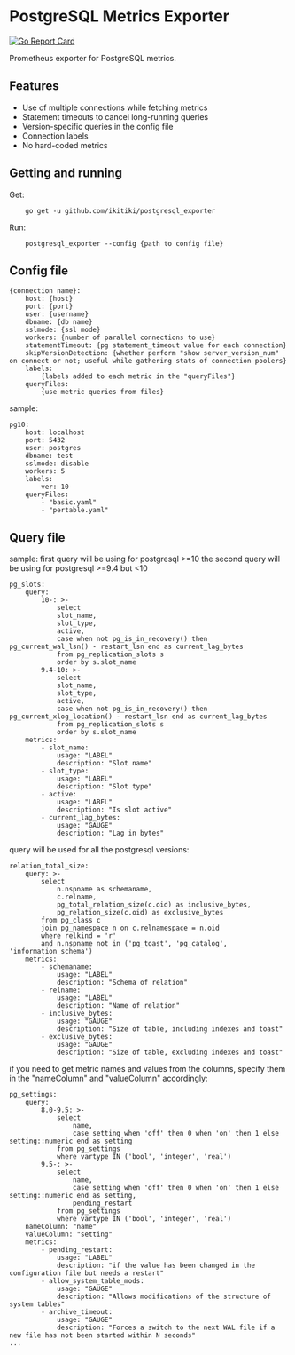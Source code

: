 # PostgreSQL Metrics Exporter
[![Go Report Card](https://goreportcard.com/badge/github.com/ikitiki/postgresql_exporter)](https://goreportcard.com/report/github.com/ikitiki/postgresql_exporter)


Prometheus exporter for PostgreSQL metrics.<br>

## Features

- Use of multiple connections while fetching metrics
- Statement timeouts to cancel long-running queries
- Version-specific queries in the config file
- Connection labels
- No hard-coded metrics

## Getting and running

Get:
```
    go get -u github.com/ikitiki/postgresql_exporter
```

Run:
```
    postgresql_exporter --config {path to config file}
```


## Config file
```
{connection name}: 
    host: {host}
    port: {port}
    user: {username}
    dbname: {db name}
    sslmode: {ssl mode}
    workers: {number of parallel connections to use}
    statementTimeout: {pg statement_timeout value for each connection}
    skipVersionDetection: {whether perform "show server_version_num" on connect or not; useful while gathering stats of connection poolers}
    labels: 
        {labels added to each metric in the "queryFiles"}
    queryFiles: 
        {use metric queries from files}
```

sample:
```
pg10:
    host: localhost
    port: 5432
    user: postgres
    dbname: test
    sslmode: disable
    workers: 5
    labels:
        ver: 10
    queryFiles:
        - "basic.yaml"
        - "pertable.yaml"
```

## Query file

sample:
first query will be using for postgresql >=10
the second query will be using for postgresql >=9.4 but <10 
```
pg_slots:
    query:
        10-: >-
            select
            slot_name,
            slot_type,
            active,
            case when not pg_is_in_recovery() then pg_current_wal_lsn() - restart_lsn end as current_lag_bytes
            from pg_replication_slots s
            order by s.slot_name
        9.4-10: >-
            select
            slot_name,
            slot_type,
            active,
            case when not pg_is_in_recovery() then pg_current_xlog_location() - restart_lsn end as current_lag_bytes
            from pg_replication_slots s
            order by s.slot_name
    metrics:
        - slot_name:
            usage: "LABEL"
            description: "Slot name"
        - slot_type:
            usage: "LABEL"
            description: "Slot type"
        - active:
            usage: "LABEL"
            description: "Is slot active"
        - current_lag_bytes:
            usage: "GAUGE"
            description: "Lag in bytes"
```

query will be used for all the postgresql versions:
```
relation_total_size:
    query: >-
        select
            n.nspname as schemaname,
            c.relname,
            pg_total_relation_size(c.oid) as inclusive_bytes,
            pg_relation_size(c.oid) as exclusive_bytes
        from pg_class c
        join pg_namespace n on c.relnamespace = n.oid
        where relkind = 'r'
        and n.nspname not in ('pg_toast', 'pg_catalog', 'information_schema')
    metrics:
        - schemaname:
            usage: "LABEL"
            description: "Schema of relation"
        - relname:
            usage: "LABEL"
            description: "Name of relation"
        - inclusive_bytes:
            usage: "GAUGE"
            description: "Size of table, including indexes and toast"
        - exclusive_bytes:
            usage: "GAUGE"
            description: "Size of table, excluding indexes and toast"
```


if you need to get metric names and values from the columns,
specify them in the "nameColumn" and "valueColumn" accordingly:
```
pg_settings:
    query:
        8.0-9.5: >-
            select
                name,
                case setting when 'off' then 0 when 'on' then 1 else setting::numeric end as setting
            from pg_settings
            where vartype IN ('bool', 'integer', 'real')
        9.5-: >-
            select
                name,
                case setting when 'off' then 0 when 'on' then 1 else setting::numeric end as setting,
                pending_restart
            from pg_settings
            where vartype IN ('bool', 'integer', 'real')
    nameColumn: "name"
    valueColumn: "setting"
    metrics:
        - pending_restart:
            usage: "LABEL"
            description: "if the value has been changed in the configuration file but needs a restart"
        - allow_system_table_mods:
            usage: "GAUGE"
            description: "Allows modifications of the structure of system tables"
        - archive_timeout:
            usage: "GAUGE"
            description: "Forces a switch to the next WAL file if a new file has not been started within N seconds"
...
```
